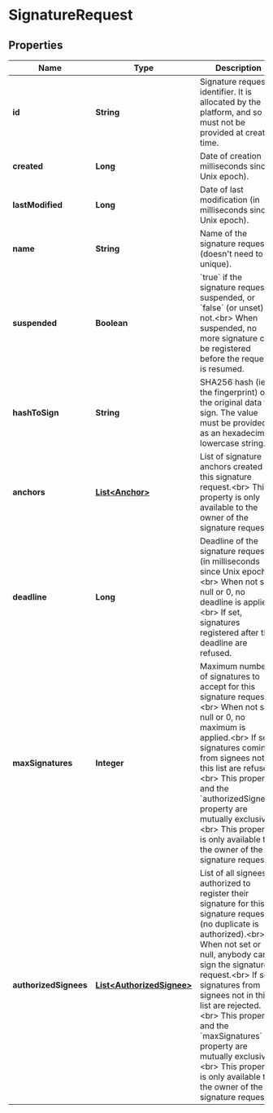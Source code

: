 
# SignatureRequest

## Properties
Name | Type | Description | Notes
------------ | ------------- | ------------- | -------------
**id** | **String** | Signature request identifier. It is allocated by the platform, and so must not be provided at creation time.  |  [optional]
**created** | **Long** | Date of creation (in milliseconds since Unix epoch).  |  [optional]
**lastModified** | **Long** | Date of last modification (in milliseconds since Unix epoch).  |  [optional]
**name** | **String** | Name of the signature request (doesn&#39;t need to be unique).  | 
**suspended** | **Boolean** | &#x60;true&#x60; if the signature request is suspended, or &#x60;false&#x60; (or unset) if not.&lt;br&gt; When suspended, no more signature can be registered before the request is resumed.  |  [optional]
**hashToSign** | **String** | SHA256 hash (ie. the fingerprint) of the original data to sign. The value must be provided as an hexadecimal lowercase string.  | 
**anchors** | [**List&lt;Anchor&gt;**](Anchor.md) | List of signature anchors created for this signature request.&lt;br&gt; This property is only available to the owner of the signature request.  |  [optional]
**deadline** | **Long** | Deadline of the signature request (in milliseconds since Unix epoch).&lt;br&gt; When not set, null or 0, no deadline is applied.&lt;br&gt; If set, signatures registered after the deadline are refused.  |  [optional]
**maxSignatures** | **Integer** | Maximum number of signatures to accept for this signature request.&lt;br&gt; When not set, null or 0, no maximum is applied.&lt;br&gt; If set, signatures coming from signees not in this list are refused.&lt;br&gt; This property and the &#x60;authorizedSignees&#x60; property are mutually exclusive.&lt;br&gt; This property is only available to the owner of the signature request.  |  [optional]
**authorizedSignees** | [**List&lt;AuthorizedSignee&gt;**](AuthorizedSignee.md) | List of all signees authorized to register their signature for this signature request (no duplicate is authorized).&lt;br&gt; When not set or null, anybody can sign the signature request.&lt;br&gt; If set, signatures from signees not in this list are rejected.&lt;br&gt; This property and the &#x60;maxSignatures&#x60; property are mutually exclusive.&lt;br&gt; This property is only available to the owner of the signature request.  |  [optional]



